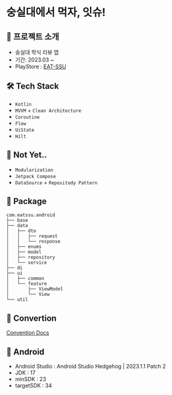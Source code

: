 # 숭실대에서 먹자, 잇슈!


## 📌 프로젝트 소개

- 숭실대 학식 리뷰 앱
- 기간: 2023.03 ~
- PlayStore : [EAT-SSU](https://play.google.com/store/apps/details?id=com.eassu.android)

## 🛠 Tech Stack
- `Kotlin`
- `MVVM` + `Clean Architecture`
- `Coroutine`
- `Flow`
- `UiState`
- `Hilt`

## 🤔 Not Yet..
- `Modularization`
- `Jetpack Compose`
- `DataSource` + `Repositody Pattern`

## 📄 Package
```
com.eatssu.android
├── base
├── data
│   ├── dto
│   │   ├── request
│   │   └── response
│   ├── enums
│   ├── model
│   ├── repository
│   └── service
├── di
├── ui
│   ├── common
│   └── feature
│       ├── ViewModel
│       └── View
└── util
```

## 🐚 Convertion
[Convention Docs](https://github.com/EAT-SSU/EatSSU-Android/wiki/Convention)

## 🤖 Android
- Android Studio : Android Studio Hedgehog | 2023.1.1 Patch 2
- JDK : 17
- minSDK : 23
- targetSDK : 34

